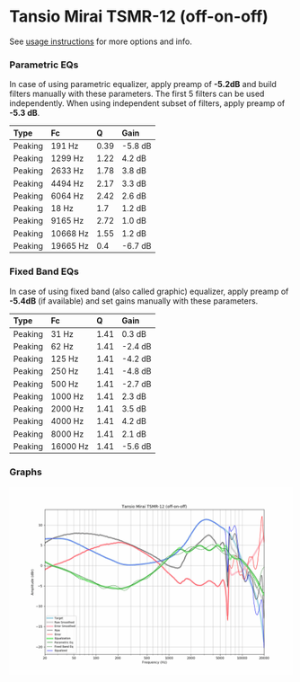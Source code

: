 # Tansio Mirai TSMR-12 (off-on-off)
See [usage instructions](https://github.com/jaakkopasanen/AutoEq#usage) for more options and info.

### Parametric EQs
In case of using parametric equalizer, apply preamp of **-5.2dB** and build filters manually
with these parameters. The first 5 filters can be used independently.
When using independent subset of filters, apply preamp of **-5.3 dB**.

| Type    | Fc       |    Q | Gain    |
|:--------|:---------|:-----|:--------|
| Peaking | 191 Hz   | 0.39 | -5.8 dB |
| Peaking | 1299 Hz  | 1.22 | 4.2 dB  |
| Peaking | 2633 Hz  | 1.78 | 3.8 dB  |
| Peaking | 4494 Hz  | 2.17 | 3.3 dB  |
| Peaking | 6064 Hz  | 2.42 | 2.6 dB  |
| Peaking | 18 Hz    | 1.7  | 1.2 dB  |
| Peaking | 9165 Hz  | 2.72 | 1.0 dB  |
| Peaking | 10668 Hz | 1.55 | 1.2 dB  |
| Peaking | 19665 Hz | 0.4  | -6.7 dB |

### Fixed Band EQs
In case of using fixed band (also called graphic) equalizer, apply preamp of **-5.4dB**
(if available) and set gains manually with these parameters.

| Type    | Fc       |    Q | Gain    |
|:--------|:---------|:-----|:--------|
| Peaking | 31 Hz    | 1.41 | 0.3 dB  |
| Peaking | 62 Hz    | 1.41 | -2.4 dB |
| Peaking | 125 Hz   | 1.41 | -4.2 dB |
| Peaking | 250 Hz   | 1.41 | -4.8 dB |
| Peaking | 500 Hz   | 1.41 | -2.7 dB |
| Peaking | 1000 Hz  | 1.41 | 2.3 dB  |
| Peaking | 2000 Hz  | 1.41 | 3.5 dB  |
| Peaking | 4000 Hz  | 1.41 | 4.2 dB  |
| Peaking | 8000 Hz  | 1.41 | 2.1 dB  |
| Peaking | 16000 Hz | 1.41 | -5.6 dB |

### Graphs
![](./Tansio%20Mirai%20TSMR-12%20(off-on-off).png)